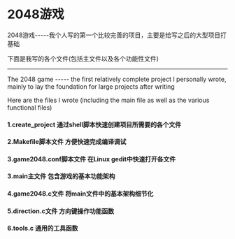 # 2048游戏

2048游戏-----我个人写的第一个比较完善的项目，主要是给写之后的大型项目打基础

下面是我写的各个文件(包括主文件以及各个功能性文件)

***

The 2048 game ----- the first relatively complete project I personally wrote, mainly to lay the foundation for large projects after writing

Here are the files I wrote (including the main file as well as the various functional files)

#### 1.create_project                    通过shell脚本快速创建项目所需要的各个文件

#### 2.Makefile脚本文件		       方便快速完成编译调试

#### 3.game2048.conf脚本文件   在Linux gedit中快速打开各文件

#### 3.main主文件 				         包含游戏的基本功能架构

#### 4.game2048.c文件				  将main文件中的基本架构细节化

#### 5.direction.c文件                    方向键操作功能函数

#### 6.tools.c                                    通用的工具函数

